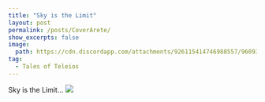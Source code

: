 ```yaml
---
title: "Sky is the Limit"
layout: post
permalink: /posts/CoverArete/
show_excerpts: false
image:
  path: https://cdn.discordapp.com/attachments/926115414746988557/960937166085693500/Illust02sk.jpg
tag:
  - Tales of Teleios
---
```

Sky is the Limit...
![](https://cdn.discordapp.com/attachments/926115414746988557/960937166085693500/Illust02sk.jpg)